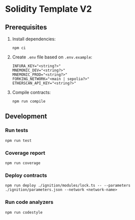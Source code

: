 # Solidity Template V2

## Prerequisites

1. Install dependencies:

   ```shell
   npm ci
   ```

1. Create `.env` file based on `.env.example`:

   ```shell
   INFURA_KEY="<string?>"
   MNEMONIC_DEV="<string?>"
   MNEMONIC_PROD="<string?>"
   FORKING_NETWORK="<main | sepolia?>"
   ETHERSCAN_API_KEY="<string?>"
   ```

1. Compile contracts:

   ```shell
   npm run compile
   ```

## Development

### Run tests

```shell
npm run test
```

### Coverage report

```shell
npm run coverage
```

### Deploy contracts

```shell
npm run deploy ./ignition/modules/lock.ts -- --parameters ./ignition/parameters.json --network <network-name>
```

### Run code analyzers

```shell
npm run codestyle
```
